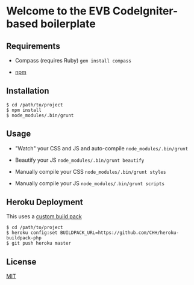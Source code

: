 # Welcome to the EVB CodeIgniter-based boilerplate

## Requirements

* Compass (requires Ruby) ```gem install compass```

* [npm](http://nodejs.org/)

## Installation

```
$ cd /path/to/project
$ npm install
$ node_modules/.bin/grunt
```

## Usage

* "Watch" your CSS and JS and auto-compile ```node_modules/.bin/grunt```

* Beautify your JS ```node_modules/.bin/grunt beautify```

* Manually compile your CSS ```node_modules/.bin/grunt styles```

* Manually compile your JS ```node_modules/.bin/grunt scripts```

## Heroku Deployment

This uses a [custom build pack](https://github.com/CHH/heroku-buildpack-php)

```
$ cd /path/to/project
$ heroku config:set BUILDPACK_URL=https://github.com/CHH/heroku-buildpack-php
$ git push heroku master
```

## License

[MIT](LICENSE)